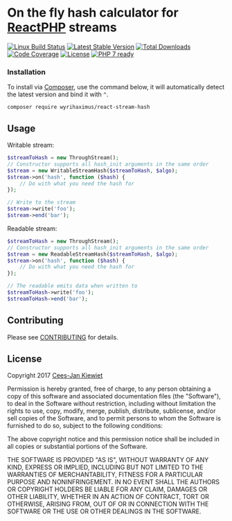 # On the fly hash calculator for [ReactPHP](https://github.com/reactphp/) streams

[![Linux Build Status](https://travis-ci.org/WyriHaximus/reactphp-stream-hash.png)](https://travis-ci.org/WyriHaximus/reactphp-stream-hash)
[![Latest Stable Version](https://poser.pugx.org/WyriHaximus/react-stream-hash/v/stable.png)](https://packagist.org/packages/WyriHaximus/react-stream-hash)
[![Total Downloads](https://poser.pugx.org/WyriHaximus/react-stream-hash/downloads.png)](https://packagist.org/packages/WyriHaximus/react-stream-hash/stats)
[![Code Coverage](https://scrutinizer-ci.com/g/WyriHaximus/reactphp-stream-hash/badges/coverage.png?b=master)](https://scrutinizer-ci.com/g/WyriHaximus/reactphp-stream-hash/?branch=master)
[![License](https://poser.pugx.org/WyriHaximus/react-stream-hash/license.png)](https://packagist.org/packages/wyrihaximus/react-stream-hash)
[![PHP 7 ready](http://php7ready.timesplinter.ch/WyriHaximus/reactphp-stream-hash/badge.svg)](https://travis-ci.org/WyriHaximus/reactphp-stream-hash)

### Installation ###

To install via [Composer](http://getcomposer.org/), use the command below, it will automatically detect the latest version and bind it with `^`.

```
composer require wyrihaximus/react-stream-hash 
```

## Usage ##

Writable stream:

```php
$streamToHash = new ThroughStream();
// Constructor supports all hash_init arguments in the same order
$stream = new WritableStreamHash($streamToHash, $algo);
$stream->on('hash', function ($hash) {
    // Do with what you need the hash for
});

// Write to the stream
$stream->write('foo');
$stream->end('bar');
```

Readable stream:

```php
$streamToHash = new ThroughStream();
// Constructor supports all hash_init arguments in the same order
$stream = new ReadableStreamHash($streamToHash, $algo);
$stream->on('hash', function ($hash) {
    // Do with what you need the hash for
});

// The readable emits data when written to
$streamToHash->write('foo');
$streamToHash->end('bar');
```

## Contributing ##

Please see [CONTRIBUTING](CONTRIBUTING.md) for details.

## License ##

Copyright 2017 [Cees-Jan Kiewiet](http://wyrihaximus.net/)

Permission is hereby granted, free of charge, to any person
obtaining a copy of this software and associated documentation
files (the "Software"), to deal in the Software without
restriction, including without limitation the rights to use,
copy, modify, merge, publish, distribute, sublicense, and/or sell
copies of the Software, and to permit persons to whom the
Software is furnished to do so, subject to the following
conditions:

The above copyright notice and this permission notice shall be
included in all copies or substantial portions of the Software.

THE SOFTWARE IS PROVIDED "AS IS", WITHOUT WARRANTY OF ANY KIND,
EXPRESS OR IMPLIED, INCLUDING BUT NOT LIMITED TO THE WARRANTIES
OF MERCHANTABILITY, FITNESS FOR A PARTICULAR PURPOSE AND
NONINFRINGEMENT. IN NO EVENT SHALL THE AUTHORS OR COPYRIGHT
HOLDERS BE LIABLE FOR ANY CLAIM, DAMAGES OR OTHER LIABILITY,
WHETHER IN AN ACTION OF CONTRACT, TORT OR OTHERWISE, ARISING
FROM, OUT OF OR IN CONNECTION WITH THE SOFTWARE OR THE USE OR
OTHER DEALINGS IN THE SOFTWARE.
